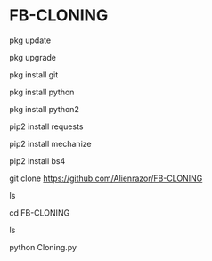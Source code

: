 # FB-CLONING
pkg update

pkg upgrade

pkg install git

pkg install python

pkg install python2

pip2 install requests

pip2 install mechanize

pip2 install bs4

git clone https://github.com/Alienrazor/FB-CLONING

ls

cd FB-CLONING

ls

python Cloning.py
